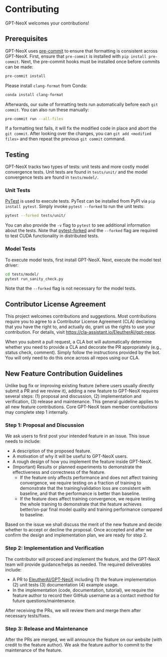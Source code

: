 # Contributing
GPT-NeoX welcomes your contributions!

## Prerequisites
GPT-NeoX uses [pre-commit](https://pre-commit.com/) to ensure that formatting is
consistent across GPT-NeoX. First, ensure that `pre-commit` is installed with
`pip install pre-commit`. Next, the pre-commit hooks must be installed once
before commits can be made:
```bash
pre-commit install
```
Please install `clang-format` from Conda:
```bash
conda install clang-format
```

Afterwards, our suite of formatting tests run automatically before each `git commit`. You
can also run these manually:
```bash
pre-commit run --all-files
```
If a formatting test fails, it will fix the modified code in place and abort
the `git commit`. After looking over the changes, you can `git add <modified files>`
and then repeat the previous `git commit` command.


## Testing
GPT-NeoX tracks two types of tests: unit tests and more costly model convergence tests.
Unit tests are found in `tests/unit/` and the model convergence tests are found in
`tests/model/`.

### Unit Tests
[PyTest](https://docs.pytest.org/en/latest/) is used to execute tests. PyTest can be
installed from PyPI via `pip install pytest`. Simply invoke `pytest --forked` to run the
unit tests:
```bash
pytest --forked tests/unit/
```
You can also provide the `-v` flag to `pytest` to see additional information about the
tests. Note that [pytest-forked](https://github.com/pytest-dev/pytest-forked) and the
`--forked` flag are required to test CUDA functionality in distributed tests.

### Model Tests
To execute model tests, first install GPT-NeoX. Next, execute the model test driver:
```bash
cd tests/model/
pytest run_sanity_check.py
```
Note that the `--forked` flag is not necessary for the model tests.

## Contributor License Agreement
This project welcomes contributions and suggestions. Most contributions require you to
agree to a Contributor License Agreement (CLA) declaring that you have the right to, and
actually do, grant us the rights to use your contribution. For details, visit
https://cla-assistant.io/EleutherAI/gpt-neox.

When you submit a pull request, a CLA bot will automatically determine whether you need
to provide a CLA and decorate the PR appropriately (e.g., status check, comment). Simply
follow the instructions provided by the bot. You will only need to do this once across
all repos using our CLA.

## New Feature Contribution Guidelines
Unlike bug fix or improving existing feature (where users usually directly submit a PR and we review it), adding a new feature to GPT-NeoX requires several steps: (1) proposal and discussion, (2) implementation and verification, (3) release and maintenance. This general guideline applies to all new feature contributions. Core GPT-NeoX team member contributions may complete step 1 internally.

### Step 1: Proposal and Discussion
We ask users to first post your intended feature in an issue. This issue needs to include:

* A description of the proposed feature.
* A motivation of why it will be useful to GPT-NeoX users.
* A rough design of how you implement the feature inside GPT-NeoX.
* (Important) Results or planned experiments to demonstrate the effectiveness and correctness of the feature.
  * If the feature only affects performance and does not affect training convergence, we require testing on a fraction of training to demonstrate that the training/validation loss are consistent with baseline, and that the performance is better than baseline.
  * If the feature does affect training convergence, we require testing the whole training to demonstrate that the feature achieves better/on-par final model quality and training performance compared to baseline.

Based on the issue we shall discuss the merit of the new feature and decide whether to accept or decline the proposal. Once accepted and after we confirm the design and implementation plan, we are ready for step 2.

### Step 2: Implementation and Verification
The contributor will proceed and implement the feature, and the GPT-NeoX team will provide guidance/helps as needed. The required deliverables include:

* A PR to [EleutherAI/GPT-NeoX](https://github.com/EleutherAI/gpt-neox) including (1) the feature implementation (2) unit tests (3) documentation (4) example usage.
* In the implementation (code, documentation, tutorial), we require the feature author to record their GitHub username as a contact method for future questions/maintenance.

After receiving the PRs, we will review them and merge them after necessary tests/fixes.

### Step 3: Release and Maintenance
After the PRs are merged, we will announce the feature on our website (with credit to the feature author). We ask the feature author to commit to the maintenance of the feature.
